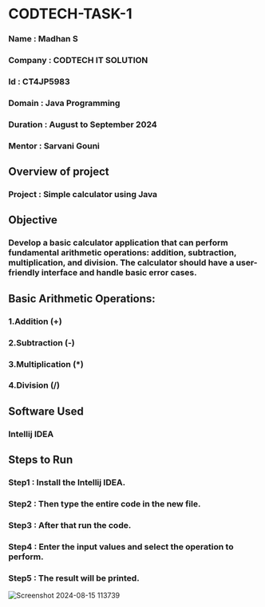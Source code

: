 # CODTECH-TASK-1

### Name : Madhan S

### Company : CODTECH IT SOLUTION

### Id : CT4JP5983

### Domain : Java Programming

### Duration : August to September 2024

### Mentor : Sarvani Gouni

## Overview of project

### Project : Simple calculator using Java

## Objective

### Develop a basic calculator application that can perform fundamental arithmetic operations: addition, subtraction, multiplication, and division. The calculator should have a user-friendly interface and handle basic error cases.

## Basic Arithmetic Operations:

### 1.Addition (+)
### 2.Subtraction (-)
### 3.Multiplication (*)
### 4.Division (/)

## Software Used 

### Intellij IDEA

## Steps to Run

### Step1 : Install the Intellij IDEA.

### Step2 : Then type the entire code in the new file. 

### Step3 : After that run the code. 

### Step4 : Enter the input values and select the operation to perform. 

### Step5 : The result will be printed.





![Screenshot 2024-08-15 113739](https://github.com/user-attachments/assets/3b21a7ef-a9a7-4124-82b9-03d047691450)


